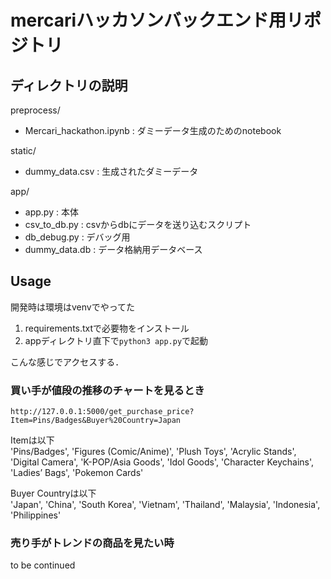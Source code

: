 # mercariハッカソンバックエンド用リポジトリ

## ディレクトリの説明

preprocess/
- Mercari_hackathon.ipynb : ダミーデータ生成のためのnotebook

static/
- dummy_data.csv : 生成されたダミーデータ

app/
- app.py : 本体
- csv_to_db.py : csvからdbにデータを送り込むスクリプト
- db_debug.py : デバッグ用
- dummy_data.db : データ格納用データベース


## Usage

開発時は環境はvenvでやってた  

1. requirements.txtで必要物をインストール
2. appディレクトリ直下で`python3 app.py`で起動

こんな感じでアクセスする．


### 買い手が値段の推移のチャートを見るとき
```
http://127.0.0.1:5000/get_purchase_price?Item=Pins/Badges&Buyer%20Country=Japan
```

Itemは以下  
    'Pins/Badges', 'Figures (Comic/Anime)', 'Plush Toys', 'Acrylic Stands',
    'Digital Camera', 'K-POP/Asia Goods', 'Idol Goods', 'Character Keychains',
    'Ladies’ Bags', 'Pokemon Cards'

Buyer Countryは以下  
'Japan', 'China', 'South Korea', 'Vietnam', 'Thailand', 'Malaysia', 'Indonesia', 'Philippines'


### 売り手がトレンドの商品を見たい時
to be continued





